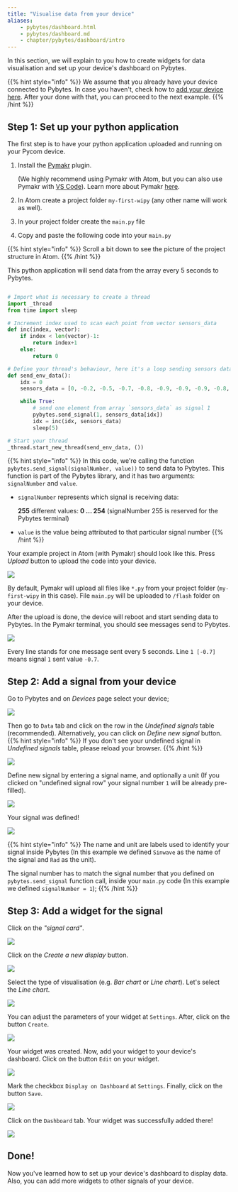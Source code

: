 ```yaml
---
title: "Visualise data from your device"
aliases:
    - pybytes/dashboard.html
    - pybytes/dashboard.md
    - chapter/pybytes/dashboard/intro
---
```


In this section, we will explain to you how to create widgets for data visualisation and set up your device's dashboard on Pybytes.

{{% hint style="info" %}}
We assume that you already have your device connected to Pybytes. In case you haven't, check how to [add your device here](../connect/). After your done with that, you can proceed to the next example.
{{% /hint %}}

## Step 1: Set up your python application

The first step is to have your python application uploaded and running on your Pycom device.

1. Install the [Pymakr](https://atom.io/packages/pymakr) plugin.

    (We highly recommend using Pymakr with Atom, but you can also use Pymakr with [VS Code](https://marketplace.visualstudio.com/items?itemName=pycom.Pymakr)). Learn more about Pymakr [here](/pymakr).
2. In Atom create a project folder `my-first-wipy` (any other name will work as well).
4. In your project folder create the `main.py` file
3. Copy and paste the following code into your `main.py`

{{% hint style="info" %}}
Scroll a bit down to see the picture of the project structure in Atom.
{{% /hint %}}

This python application will send data from the array every 5 seconds to Pybytes.

```python

# Import what is necessary to create a thread
import _thread
from time import sleep

# Increment index used to scan each point from vector sensors_data
def inc(index, vector):
    if index < len(vector)-1:
        return index+1
    else:
        return 0

# Define your thread's behaviour, here it's a loop sending sensors data every 5 seconds
def send_env_data():
    idx = 0
    sensors_data = [0, -0.2, -0.5, -0.7, -0.8, -0.9, -0.9, -0.9, -0.8, -0.6, -0.4, -0.2, 0, 0.3, 0.5, 0.7, 0.8, 0.9, 0.9, 0.9, 0.8, 0.6, 0.4, 0.1]

    while True:
        # send one element from array `sensors_data` as signal 1
        pybytes.send_signal(1, sensors_data[idx])
        idx = inc(idx, sensors_data)
        sleep(5)

# Start your thread
_thread.start_new_thread(send_env_data, ())
```

{{% hint style="info" %}}
In this code, we're calling the function `pybytes.send_signal(signalNumber, value))` to send data to Pybytes. This function is part of the Pybytes library, and it has two arguments: `signalNumber` and `value`.

* `signalNumber` represents which signal is receiving data:

    **255** different values: **0 ... 254** (signalNumber 255 is reserved for the Pybytes terminal)
* `value` is the value being attributed to that particular signal number
{{% /hint %}}

Your example project in Atom (with Pymakr) should look like this.
Press *Upload* button to upload the code into your device.

![](/gitbook/assets/pybytes/dashboard/pymakr-with-example-code.png)

By default, Pymakr will upload all files like `*.py` from your project folder (`my-first-wipy` in this case).
File `main.py` will be uploaded to `/flash` folder on your device.

After the upload is done, the device will reboot and start sending data to Pybytes.
In the Pymakr terminal, you should see messages send to Pybytes.

![](/gitbook/assets/pybytes/dashboard/device-sending-messsages.png)

Every line stands for one message sent every 5 seconds. Line `1 [-0.7]` means signal `1` sent value `-0.7`.

## Step 2: Add a signal from your device

Go to Pybytes and on *Devices* page select your device;

![](/gitbook/assets/pybytes/dashboard/device-table.png)

Then go to `Data` tab and click on the row in the *Undefined signals* table (recommended). Alternatively, you can click on *Define new signal* button.
{{% hint style="info" %}}
If you don't see your undefined signal in *Undefined signals* table, please reload your browser.
{{% /hint %}}

![](/gitbook/assets/pybytes/dashboard/undefined-signals-table.png)

Define new signal by entering a signal name, and optionally a unit (If you clicked on "undefined signal row" your signal number `1` will be already pre-filled).

![](/gitbook/assets/pybytes/dashboard/define-new-signal.png)

Your signal was defined!

![](/gitbook/assets/pybytes/dashboard/signal-was-added.png)

{{% hint style="info" %}}
The name and unit are labels used to identify your signal inside Pybytes (In this example we defined `Sinwave` as the name of the signal and `Rad` as the unit).

The signal number has to match the signal number that you defined on `pybytes.send_signal` function call, inside your `main.py` code (In this example we defined `signalNumber = 1`);
{{% /hint %}}

## Step 3: Add a widget for the signal

Click on the *"signal card"*.

![](/gitbook/assets/pybytes/dashboard/signal-card.png)

Click on the *Create a new display* button.

![](/gitbook/assets/pybytes/dashboard/create-new-display.png)

Select the type of visualisation (e.g. *Bar chart* or *Line chart*). Let's select the *Line chart*.   

![](/gitbook/assets/pybytes/dashboard/line-chart.png)

You can adjust the parameters of your widget at `Settings`. After, click on the button `Create`.

![](/gitbook/assets/pybytes/dashboard/confirm-graph-creation.png)

Your widget was created. Now, add your widget to your device's dashboard. Click on the button `Edit` on your widget.

![](/gitbook/assets/pybytes/dashboard/graph-settings-button.png)

Mark the checkbox `Display on Dashboard` at `Settings`. Finally, click on the button `Save`.

![](/gitbook/assets/pybytes/dashboard/display-on-dashboard-checkbox.png)

Click on the `Dashboard` tab. Your widget was successfully added there!

![](/gitbook/assets/pybytes/dashboard/sinwave-dashboard-widget.png)

## Done!

Now you've learned how to set up your device's dashboard to display data. Also, you can add more widgets to other signals of your device.

